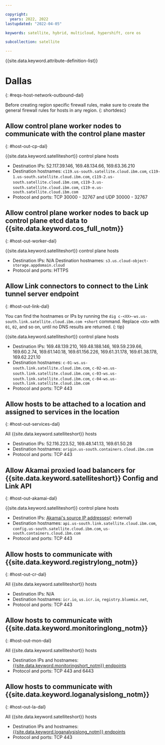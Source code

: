```yaml
---

copyright:
  years: 2022, 2022
lastupdated: "2022-04-05"

keywords: satellite, hybrid, multicloud, hypershift, core os

subcollection: satellite

---
```


{{site.data.keyword.attribute-definition-list}}

# Dallas
{: #reqs-host-network-outbound-dal}

Before creating region specific firewall rules, make sure to create the general firewall rules for hosts in any region.
{: shortdesc}



## Allow control plane worker nodes to communicate with the control plane master
{: #host-out-cp-dal}



{{site.data.keyword.satelliteshort}} control plane hosts

* Destination IPs: 52.117.39.146, 169.48.134.66, 169.63.36.210
* Destination hostnames: `c119.us-south.satellite.cloud.ibm.com`, `c119-1.us-south.satellite.cloud.ibm.com`, `c119-2.us-south.satellite.cloud.ibm.com`, `c119-3.us-south.satellite.cloud.ibm.com`, `c119-e.us-south.satellite.cloud.ibm.com`
* Protocol and ports: TCP 30000 - 32767 and UDP 30000 - 32767

## Allow control plane worker nodes to back up control plane etcd data to {{site.data.keyword.cos_full_notm}}
{: #host-out-worker-dal}

{{site.data.keyword.satelliteshort}} control plane hosts
* Destination IPs: N/A
Destination hostnames: `s3.us.cloud-object-storage.appdomain.cloud`
* Protocol and ports: HTTPS

## Allow Link connectors to connect to the Link tunnel server endpoint
{: #host-out-link-dal}

You can find the hostnames or IPs by running the `dig c-<XX>-ws.us-south.link.satellite.cloud.ibm.com +short` command. Replace `<XX>` with `01`, `02`, and so on, until no DNS results are returned.
{: tip}

{{site.data.keyword.satelliteshort}} control plane hosts
* Destination IPs: 169.48.139.210, 169.48.188.146, 169.59.239.66, 169.60.2.74, 169.61.140.18, 169.61.156.226, 169.61.31.178, 169.61.38.178, 169.62.221.10
* Destination hostnames: `c-01-ws.us-south.link.satellite.cloud.ibm.com`, `c-02-ws.us-south.link.satellite.cloud.ibm.com`, `c-03-ws.us-south.link.satellite.cloud.ibm.com`, `c-04-ws.us-south.link.satellite.cloud.ibm.com`
* Protocol and ports: TCP 443

## Allow hosts to be attached to a location and assigned to services in the location
{: #host-out-services-dal}

All {{site.data.keyword.satelliteshort}} hosts
* Destination IPs: 52.116.223.52, 169.48.141.13, 169.61.50.28  
* Destination hostnames: `origin.us-south.containers.cloud.ibm.com`
* Protocol and ports: TCP 443

## Allow Akamai proxied load balancers for {{site.data.keyword.satelliteshort}} Config and Link API
{: #host-out-akamai-dal}

{{site.data.keyword.satelliteshort}} control plane hosts
* Destination IPs: [Akamai's source IP addresses](https://github.com/IBM-Cloud/kube-samples/tree/master/akamai/gtm-liveness-test){: external} 
* Destination hostnames: `api.us-south.link.satellite.cloud.ibm.com`, `config.us-south.satellite.cloud.ibm.com`, `us-south.containers.cloud.ibm.com`
* Protocol and ports: TCP 443

## Allow hosts to communicate with {{site.data.keyword.registrylong_notm}}
{: #host-out-cr-dal}

All {{site.data.keyword.satelliteshort}} hosts
* Destination IPs:   N/A
* Destination hostnames: `icr.io`, `us.icr.io`, `registry.bluemix.net`,
* Protocol and ports: TCP 443

## Allow hosts to communicate with {{site.data.keyword.monitoringlong_notm}}
{: #host-out-mon-dal}

All {{site.data.keyword.satelliteshort}} hosts
* Destination IPs and hostnames: [{{site.data.keyword.monitoringshort_notm}} endpoints](/docs/monitoring?topic=monitoring-endpoints)
* Protocol and ports: TCP 443 and 6443

## Allow hosts to communicate with {{site.data.keyword.loganalysislong_notm}}
{: #host-out-la-dal}

All {{site.data.keyword.satelliteshort}} hosts
* Destination IPs and hostnames: [{{site.data.keyword.loganalysislong_notm}} endpoints](/docs/log-analysis?topic=log-analysis-endpoints#endpoints_api_public)
* Protocol and ports: TCP 443
